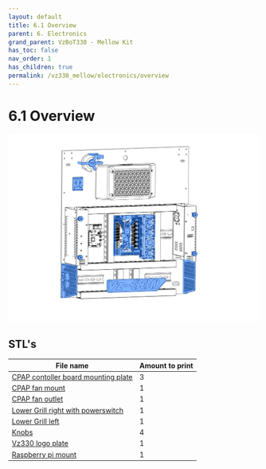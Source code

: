 ```yaml
---
layout: default
title: 6.1 Overview
parent: 6. Electronics
grand_parent: VzBoT330 - Mellow Kit
has_toc: false
nav_order: 1
has_children: true
permalink: /vz330_mellow/electronics/overview
---
```


# 6.1 Overview
![Overview](../../assets/images/manual/vz330_mellow/electronics/overview.png)

## STL's

| File name | Amount to print |
|-----------|-----------------|
| <a href="https://github.com/VzBoT3D/VzBoT-Vz330/blob/master/Assemblies%20BOM%20and%20STL/electronics/Back%20Electronic%20bay/CPAP%20controller%20board%20mounting%20plate.stl" target="_blank">CPAP contoller board mounting plate</a> | 3 |
| <a href="https://github.com/VzBoT3D/Vz-Printhead-CNC/blob/main/STLs/CPAP%20turbo%20cooling%20system/STLs/CPAP%20fan%20mount.stl" target="_blank">CPAP fan mount</a> | 1 |
| <a href="https://github.com/VzBoT3D/Vz-Printhead-CNC/blob/main/STLs/CPAP%20turbo%20cooling%20system/STLs/CPAP%20fan%20outlet%20adapter.stl" target="_blank">CPAP fan outlet</a> | 1 |
| <a href="https://github.com/VzBoT3D/VzBoT-Vz330/blob/master/Assemblies%20BOM%20and%20STL/electronics/Back%20Electronic%20bay/Lower%20Grill%20right%20with%20powerswitch.stl" target="_blank">Lower Grill right with powerswitch</a> | 1 |
| <a href="https://github.com/VzBoT3D/VzBoT-Vz330/blob/master/Assemblies%20BOM%20and%20STL/electronics/Back%20Electronic%20bay/Lower%20Grill%20left.stl" target="_blank">Lower Grill left</a> | 1 |
| <a href="https://github.com/VzBoT3D/VzBoT-Vz330/blob/master/Assemblies%20BOM%20and%20STL/electronics/Back%20Electronic%20bay/knobs.stl" target="_blank">Knobs</a> | 4 |
| <a href="https://github.com/VzBoT3D/VzBoT-Vz330/blob/master/Assemblies%20BOM%20and%20STL/electronics/Back%20Electronic%20bay/Vz330%20logo%20plate.stl" target="_blank">Vz330 logo plate</a> | 1 |
| <a href="https://www.printables.com/de/search/all?q=raspberry%20pi%20din" target="_blank">Raspberry pi mount</a> | 1 | Pick from the link what you like |